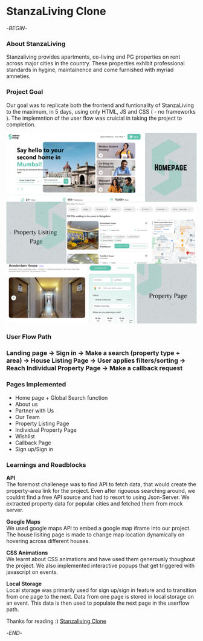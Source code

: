 <img  src="https://res.cloudinary.com/stanza-living/image/upload/v1668526144/Website%20v5/Logo/Stanza_Living_Digital_Logo_white_new.png"
alt="" width="300px">

<h1> StanzaLiving Clone </h1>


-*BEGIN*-

<h3> About StanzaLiving </h3>

Stanzaliving provides apartments, co-living and PG properties on rent across major cities in the country. These properties exhibit professional standards in hygine, maintainence and come furnished with myriad amneties. 

<h3> Project Goal </h3>
Our goal was to replicate both the frontend and funtionality of StanzaLiving to the maximum, in 5 days, using only HTML, JS and CSS ( - no frameworks ). The implemntion of the user flow was cruicial in taking the project to completion.   

![our homepage](./readme_homepage.png "this is us")

<h3> User Flow Path <h3> 

Landing page **->** Sign in **->** Make a search (property type + area) **->** House Listing Page **->** User applies filters/sorting **->** Reach Individual Property Page **->**  Make a callback request 

<h3> Pages Implemented </h3>

* Home page + Global Search function  
* About us 
* Partner with Us
* Our Team 
* Property Listing Page 
* Individual Property Page 
* Wishlist 
* Callback Page
* Sign up/Sign in 

<h3> Learnings and Roadblocks</h3>

**API** <br>
The foremost challenege was to find API to fetch data, that would create the property-area link for the project.  Even after rigouous searching around, we couldnt find a free API source and had to resort to using Json-Server. We extracted property data for popular cities and fetched them from mock server.  

**Google Maps** <br>
We used google maps API to embed a google map iframe into our project. The house lisiting page is made to change map location dynamically on hovering across different houses. 

**CSS Animations** <br>
We learnt about CSS animations and have used them generously thoughout the project. We also implemented interactive popups that get triggered with javascript on events. 

**Local Storage** <br>
Local storage was primarily used for sign up/sign in feature and to transition from one page to the next. Data from one page is stored in local storage on an event. This data is then used to populate the next page in the userflow path. 


Thanks for reading :) [Stanzaliving Clone](https://code735.github.io/stanzaLiving/)


-*END*-